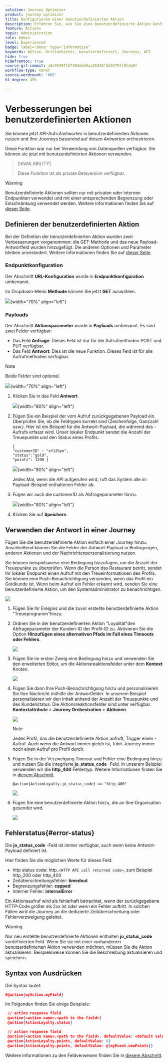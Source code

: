 ```yaml
---
solution: Journey Optimizer
product: journey optimizer
title: Konfigurieren einer benutzerdefinierten Aktion
description: Erfahren Sie, wie Sie eine benutzerdefinierte Aktion konfigurieren können
feature: Actions
topic: Administration
role: Admin
level: Experienced
badge: label="Beta" type="Informative"
keywords: Aktion, Drittanbieter, benutzerdefiniert, Journeys, API
hide: true
hidefromtoc: true
source-git-commit: a3c95497fb7304ddd0aa26435f5d0279ff8fdb0f
workflow-type: tm+mt
source-wordcount: '665'
ht-degree: 45%

---
```


# Verbesserungen bei benutzerdefinierten Aktionen

Sie können jetzt API-Aufrufantworten in benutzerdefinierten Aktionen nutzen und Ihre Journeys basierend auf diesen Antworten orchestrieren.

Diese Funktion war nur bei Verwendung von Datenquellen verfügbar. Sie können sie jetzt mit benutzerdefinierten Aktionen verwenden.

>[!AVAILABILITY]
>
>Diese Funktion ist als private Betaversion verfügbar.

>[!WARNING]
>
>Benutzerdefinierte Aktionen sollten nur mit privaten oder internen Endpunkten verwendet und mit einer entsprechenden Begrenzung oder Einschränkung verwendet werden. Weitere Informationen finden Sie auf [dieser Seite](../configuration/external-systems.md).

## Definieren der benutzerdefinierten Aktion

Bei der Definition der benutzerdefinierten Aktion wurden zwei Verbesserungen vorgenommen: die GET-Methode und das neue Payload-Antwortfeld wurden hinzugefügt. Die anderen Optionen und Parameter bleiben unverändert. Weitere Informationen finden Sie auf [dieser Seite](../action/about-custom-action-configuration.md).

### Endpunktkonfiguration

Der Abschnitt **URL-Konfiguration** wurde in **Endpunktkonfiguration** umbenannt.

Im Dropdown-Menü **Methode** können Sie jetzt **GET** auswählen.

![](assets/action-response1.png){width="70%" align="left"}

### Payloads

Der Abschnitt **Aktionsparameter** wurde in **Payloads** umbenannt. Es sind zwei Felder verfügbar:

* Das Feld **Anfrage**: Dieses Feld ist nur für die Aufrufmethoden POST und PUT verfügbar.
* Das Feld **Antwort**: Dies ist die neue Funktion. Dieses Feld ist für alle Aufrufmethoden verfügbar.

>[!NOTE]
> 
>Beide Felder sind optional.

![](assets/action-response2.png){width="70%" align="left"}

1. Klicken Sie in das Feld **Antwort**.

   ![](assets/action-response3.png){width="80%" align="left"}

1. Fügen Sie ein Beispiel der vom Aufruf zurückgegebenen Payload ein. Überprüfen Sie, ob die Feldtypen korrekt sind (Zeichenfolge, Ganzzahl usw.). Hier ist ein Beispiel für die Antwort-Payload, die während des -Aufrufs erfasst wird. Unser lokaler Endpunkt sendet die Anzahl der Treuepunkte und den Status eines Profils.

   ```
   {
   "customerID" : "xY12hye",    
   "status":"gold",
   "points": 1290 }
   ```

   ![](assets/action-response4.png){width="80%" align="left"}

   Jedes Mal, wenn die API aufgerufen wird, ruft das System alle im Payload-Beispiel enthaltenen Felder ab.

1. Fügen wir auch die customerID als Abfrageparameter hinzu.

   ![](assets/action-response9.png){width="80%" align="left"}

1. Klicken Sie auf **Speichern**.

## Verwenden der Antwort in einer Journey

Fügen Sie die benutzerdefinierte Aktion einfach einer Journey hinzu. Anschließend können Sie die Felder der Antwort-Payload in Bedingungen, anderen Aktionen und der Nachrichtenpersonalisierung nutzen.

Sie können beispielsweise eine Bedingung hinzufügen, um die Anzahl der Treuepunkte zu überprüfen. Wenn die Person das Restaurant betritt, sendet Ihr lokaler Endpunkt einen Aufruf mit den Treueinformationen des Profils. Sie können eine Push-Benachrichtigung versenden, wenn das Profil ein Goldkunde ist. Wenn beim Aufruf ein Fehler erkannt wird, senden Sie eine benutzerdefinierte Aktion, um den Systemadministrator zu benachrichtigen.

![](assets/action-response5.png)

1. Fügen Sie Ihr Ereignis und die zuvor erstellte benutzerdefinierte Aktion &quot;Treueprogramm&quot;hinzu.

1. Ordnen Sie in der benutzerdefinierten Aktion &quot;Loyalität&quot;den Abfrageparameter der Kunden-ID der Profil-ID zu. Aktivieren Sie die Option **Hinzufügen eines alternativen Pfads im Fall eines Timeouts oder Fehlers**.

   ![](assets/action-response10.png)

1. Fügen Sie im ersten Zweig eine Bedingung hinzu und verwenden Sie den erweiterten Editor, um die Aktionsreaktionsfelder unter dem **Kontext** Knoten.

   ![](assets/action-response6.png)

1. Fügen Sie dann Ihre Push-Benachrichtigung hinzu und personalisieren Sie Ihre Nachricht mithilfe der Antwortfelder. In unserem Beispiel personalisieren wir den Inhalt anhand der Anzahl der Treuepunkte und des Kundenstatus. Die Aktionsreaktionsfelder sind unter verfügbar. **Kontextattribute** > **Journey Orchestration** > **Aktionen**.

   ![](assets/action-response8.png)

   >[!NOTE]
   >
   >Jedes Profil, das die benutzerdefinierte Aktion aufruft, Trigger einen -Aufruf. Auch wenn die Antwort immer gleich ist, führt Journey immer noch einen Aufruf pro Profil durch.

1. Fügen Sie in der Verzweigung Timeout und Fehler eine Bedingung hinzu und nutzen Sie die integrierte **jo_status_code** -Feld. In unserem Beispiel verwenden wir die
   **http_400** Fehlertyp. Weitere Informationen finden Sie in [diesem Abschnitt](#error-status).

   ```
   @action{ActionLoyalty.jo_status_code} == "http_400"
   ```

   ![](assets/action-response7.png)

1. Fügen Sie eine benutzerdefinierte Aktion hinzu, die an Ihre Organisation gesendet wird.

   ![](assets/action-response11.png)

## Fehlerstatus{#error-status}

Die **jo_status_code** -Feld ist immer verfügbar, auch wenn keine Antwort-Payload definiert ist.

Hier finden Sie die möglichen Werte für dieses Feld:

* http status code: http_`<HTTP API call returned code>`, zum Beispiel http_200 oder http_400
* Zeitüberschreitungsfehler: **timedout**
* Begrenzungsfehler: **capped**
* Interner Fehler: **internalError**

Ein Aktionsaufruf wird als fehlerhaft betrachtet, wenn der zurückgegebene HTTP-Code größer als 2xx ist oder wenn ein Fehler auftritt. In solchen Fällen wird die Journey an die dedizierte Zeitüberschreitung oder Fehlerverzweigung geleitet.

>[!WARNING]
>
>Nur neu erstellte benutzerdefinierte Aktionen enthalten **jo_status_code** vordefinierten Feld. Wenn Sie sie mit einer vorhandenen benutzerdefinierten Aktion verwenden möchten, müssen Sie die Aktion aktualisieren. Beispielsweise können Sie die Beschreibung aktualisieren und speichern.

## Syntax von Ausdrücken 

Die Syntax lautet:

```json
#@action{myAction.myField} 
```

Im Folgenden finden Sie einige Beispiele:

```json
 // action response field
 @action{<action name>.<path to the field>}
 @action{ActionLoyalty.status}
```

```json
 // action response field
 @action{<action name>.<path to the field>, defaultValue: <default value expression>}
 @action{ActionLoyalty.points, defaultValue: 0}
 @action{ActionLoyalty.points, defaultValue: @{myEvent.newPoints}}
```

Weitere Informationen zu den Feldverweisen finden Sie in [diesem Abschnitt](../building-journeys/expression/field-references.md).
